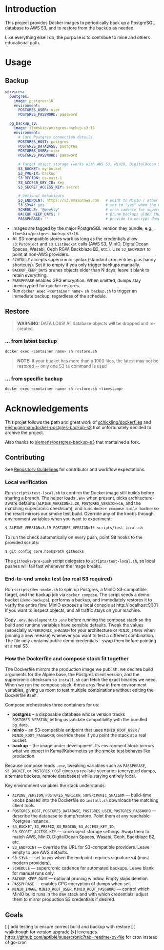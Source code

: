 # Introduction
This project provides Docker images to periodically back up a PostgreSQL database to AWS S3, and to restore from the backup as needed.

Like everything else I do, the purpose is to contribue to mine and others educational path.

# Usage
## Backup
```yaml
services:
  postgres:
    image: postgres:16
    environment:
      POSTGRES_USER: user
      POSTGRES_PASSWORD: password

  pg_backup_s3:
    image: ilmeskio/postgres-backup-s3:16
    environment:
      # Core Postgres connection details
      POSTGRES_HOST: postgres
      POSTGRES_DATABASE: postgres
      POSTGRES_USER: user
      POSTGRES_PASSWORD: password

      # Target object storage (works with AWS S3, MinIO, DigitalOcean Spaces, Ceph, etc.)
      S3_BUCKET: my-bucket
      S3_PREFIX: backup
      S3_REGION: us-east-1
      S3_ACCESS_KEY_ID: key
      S3_SECRET_ACCESS_KEY: secret

      # Optional behaviours
      S3_ENDPOINT: https://s3.amazonaws.com   # point to MinIO / other S3-compatible URLs as needed
      S3_S3V4: yes                            # set to "yes" when the endpoint requires signature v4
      SCHEDULE: '@weekly'                     # cron cadence for supercronic
      BACKUP_KEEP_DAYS: 7                     # prune backups older than N days; leave empty to disable
      PASSPHRASE: ''                          # provide to encrypt dumps with GPG
```
- Images are tagged by the major PostgreSQL version they bundle, e.g., `ilmeskio/postgres-backup-s3:16`.
- All S3-compatible stores work as long as the credentials allow `s3:PutObject` and `s3:ListBucket` calls (AWS S3, MinIO,
  DigitalOcean Spaces, Wasabi, Ceph RGW, Backblaze B2, etc.). Use `S3_ENDPOINT` to point at non-AWS providers.
- `SCHEDULE` accepts supercronic syntax (standard cron entries plus handy shortcuts). Set it to empty if you only trigger
  backups manually.
- `BACKUP_KEEP_DAYS` prunes objects older than N days; leave it blank to retain everything.
- `PASSPHRASE` enables GPG encryption. When omitted, dumps stay unencrypted for quicker restores.
- Run `docker exec <container name> sh backup.sh` to trigger an immediate backup, regardless of the schedule.

## Restore
> **WARNING:** DATA LOSS! All database objects will be dropped and re-created.
### ... from latest backup
```sh
docker exec <container name> sh restore.sh
```
> **NOTE:** If your bucket has more than a 1000 files, the latest may not be restored -- only one S3 `ls` command is used
### ... from specific backup
```sh
docker exec <container name> sh restore.sh <timestamp>
```

# Acknowledgements
This projet follows the path and great work of [schickling/dockerfiles](https://github.com/schickling/dockerfiles)
 and [eeshugerman/docker-postgres-backup-s3](https://github.com/eeshugerman/postgres-backup-s3) that unfortunately decided to archive the project.

Also thanks to [siemens/postgres-backup-s3](https://github.com/siemens/postgres-backup-s3/tree/master) that mantained a fork.


## Contributing
See [Repository Guidelines](AGENTS.md) for contributor and workflow expectations.

### Local verification

Run `scripts/test-local.sh` to confirm the Docker image still builds before sharing a branch. The helper loads `.env`
when present, picks architecture-aware defaults (`ALPINE_VERSION=3.20`, `POSTGRES_VERSION=16`, and the matching
supercronic checksum), and runs `docker compose build backup` so the result mirrors our smoke test build. Override any
of the knobs through environment variables when you want to experiment:

```sh
$ ALPINE_VERSION=3.19 POSTGRES_VERSION=15 scripts/test-local.sh
```

To run the check automatically on every push, point Git hooks to the provided scripts:

```sh
$ git config core.hooksPath githooks
```

The `githooks/pre-push` script delegates to `scripts/test-local.sh`, so local pushes will fail fast whenever the image
breaks.

### End-to-end smoke test (no real S3 required)

Run `scripts/dev-smoke.sh` to spin up Postgres, a MinIO S3-compatible target, and the backup job via `docker compose`.
The script seeds a demo bucket (`demo-backups`), performs a backup, and immediately restores it to verify the entire
flow. MinIO exposes a local console at http://localhost:9001 if you want to inspect objects, and all traffic stays on
your machine.

Copy `.env.development` to `.env` before running the compose stack so the build and runtime variables have sensible
defaults. Tweak the values (especially `SUPERCRONIC_SHA1SUM` for your architecture or `MINIO_IMAGE` when pinning a new
release) whenever you want to test a different combination. The file only contains public demo credentials—swap them
before pointing at a real S3.

### How the Dockerfile and compose stack fit together

The Dockerfile mirrors the production image we publish: we declare build arguments for the Alpine base, the Postgres
client version, and the supercronic checksum so `install.sh` can fetch the exact binaries we need. When we run the
compose stack, those args flow in from environment variables, giving us room to test multiple combinations without
editing the Dockerfile itself.

Compose orchestrates three containers for us:
- **postgres** – a disposable database whose version tracks `POSTGRES_VERSION`, letting us validate compatibility with
  the bundled `pg_dump`.
- **minio** – an S3-compatible endpoint that uses `MINIO_ROOT_USER` / `MINIO_ROOT_PASSWORD`; override these if you point
  the stack at a real bucket.
- **backup** – the image under development. Its environment block mirrors what we expect in Kamal/Kubernetes so the
  smoke test behaves like production.

Because compose reads `.env`, tweaking variables such as `PASSPHRASE`, `S3_BUCKET`, or `POSTGRES_HOST` gives us realistic
scenarios (encrypted dumps, alternate buckets, remote databases) while staying entirely local.

Key environment variables the stack understands:
- `ALPINE_VERSION`, `POSTGRES_VERSION`, `SUPERCRONIC_SHA1SUM` — build-time knobs passed into the Dockerfile so `install.sh`
  downloads the matching client tools.
- `POSTGRES_HOST`, `POSTGRES_DATABASE`, `POSTGRES_USER`, `POSTGRES_PASSWORD` — describe the database to dump/restore. Point
  them at any reachable Postgres instance.
- `S3_BUCKET`, `S3_PREFIX`, `S3_REGION`, `S3_ACCESS_KEY_ID`, `S3_SECRET_ACCESS_KEY` — core object storage settings. Swap
  them to match AWS, MinIO, DigitalOcean Spaces, Wasabi, Ceph, Backblaze B2, etc.
- `S3_ENDPOINT` — override the URL for S3-compatible providers. Leave empty to use AWS defaults.
- `S3_S3V4` — set to `yes` when the endpoint requires signature v4 (most modern providers).
- `SCHEDULE` — supercronic cadence for automated backups. Leave blank for manual runs only.
- `BACKUP_KEEP_DAYS` — optional pruning window. Empty skips deletion.
- `PASSPHRASE` — enables GPG encryption of dumps when set.
- `MINIO_IMAGE`, `MINIO_ROOT_USER`, `MINIO_ROOT_PASSWORD` — control which MinIO build runs in the dev stack and with which
  credentials; adjust them to mirror production S3 credentials if desired.


## Goals
[ ] add testing to ensure correct build and backup with restore
[ ] walkthough for version upgrade
[x] leverages https://github.com/aptible/supercronic?tab=readme-ov-file for cron instead of go-cron
